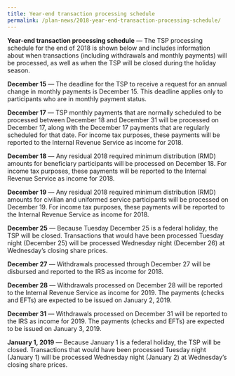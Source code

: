 ```yaml
---
title: Year-end transaction processing schedule
permalink: /plan-news/2018-year-end-transaction-processing-schedule/
---
```

**Year-end transaction processing schedule** &#8212; The TSP processing schedule for the end of 2018 is shown below and includes information about when transactions (including withdrawals and monthly payments) will be processed, as well as when the TSP will be closed during the holiday season.

**December 15** &#8212; The deadline for the TSP to receive a request for an annual change in monthly payments is December 15. This deadline applies only to participants who are in monthly payment status.

**December 17** &#8212; TSP monthly payments that are normally scheduled to be processed between December 18 and December 31 will be processed on December 17, along with the December 17 payments that are regularly scheduled for that date. For income tax purposes, these payments will be reported to the Internal Revenue Service as income for 2018.

**December 18** &#8212; Any residual 2018 required minimum distribution (RMD) amounts for beneficiary participants will be processed on December 18. For income tax purposes, these payments will be reported to the Internal Revenue Service as income for 2018.

**December 19** &#8212; Any residual 2018 required minimum distribution (RMD) amounts for civilian and uniformed service participants will be processed on December 19. For income tax purposes, these payments will be reported to the Internal Revenue Service as income for 2018.

**December 25** &#8212; Because Tuesday December 25 is a federal holiday, the TSP will be closed. Transactions that would have been processed Tuesday night (December 25) will be processed Wednesday night (December 26) at Wednesday’s closing share prices.

**December 27** &#8212; Withdrawals processed through December 27 will be disbursed and reported to the IRS as income for 2018.

**December 28** &#8212; Withdrawals processed on December 28 will be reported to the Internal Revenue Service as income for 2019. The payments (checks and EFTs) are expected to be issued on January 2, 2019.

**December 31** &#8212; Withdrawals processed on December 31 will be reported to the IRS as income for 2019. The payments (checks and EFTs) are expected to be issued on January 3, 2019.

**January 1, 2019** &#8212; Because January 1 is a federal holiday, the TSP will be closed. Transactions that would have been processed Tuesday night (January 1) will be processed Wednesday night (January 2) at Wednesday’s closing share prices.
